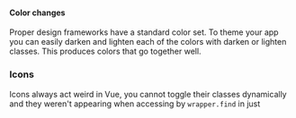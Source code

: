 #### Color changes

Proper design frameworks have a standard color set. To theme your app you can easily darken and lighten each of the colors with darken or lighten classes. This produces colors that go together well.

### Icons

Icons always act weird in Vue, you cannot toggle their classes dynamically and they weren't appearing when accessing by `wrapper.find` in just
